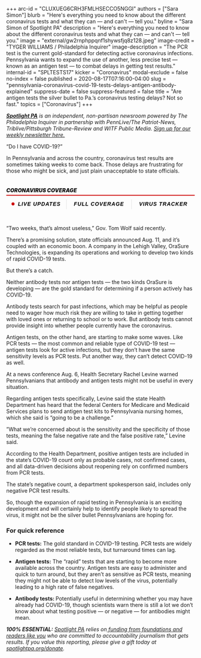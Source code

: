 +++
arc-id = "CLUXUEG6CRH3FMLHSECCO5NGGI"
authors = ["Sara Simon"]
blurb = "Here's everything you need to know about the different coronavirus tests and what they can — and can't — tell you."
byline = "Sara Simon of Spotlight PA"
description = "Here's everything you need to know about the different coronavirus tests and what they can — and can't — tell you."
image = "external/gw2rnphppqnf1shywsfjq8z128.jpeg"
image-credit = "TYGER WILLIAMS / Philadelphia Inquirer"
image-description = "The PCR test is the current gold-standard for detecting active coronavirus infections. Pennsylvania wants to expand the use of another, less precise test — known as an antigen test — to combat delays in getting test results."
internal-id = "SPLTESTS17"
kicker = "Coronavirus"
modal-exclude = false
no-index = false
published = 2020-08-17T07:16:00-04:00
slug = "pennsylvania-coronavirus-covid-19-tests-delays-antigen-antibody-explained"
suppress-date = false
suppress-featured = false
title = "Are antigen tests the silver bullet to Pa.’s coronavirus testing delays? Not so fast."
topics = ["Coronavirus"]
+++

<a href="https://www.spotlightpa.org/"><i><b>Spotlight PA</b></i></a><i> is an independent, non-partisan newsroom powered by The Philadelphia Inquirer in partnership with PennLive/The Patriot-News, Triblive/Pittsburgh Tribune-Review and WITF Public Media. </i><a href="https://www.spotlightpa.org/newsletters" target="_blank"><i>Sign up for our weekly newsletter here.</i></a>

“Do I have COVID-19?”

In Pennsylvania and across the country, coronavirus test results are sometimes taking weeks to come back. Those delays are frustrating for those who might be sick, and just plain unacceptable to state officials.

<div data-type="header" class="card paragraph-spacing collection-item card-embedded-content" style="width:100%"> <div class=""> <h5 class="bold h5 pad pad-top pad-md" style="padding: 15px 0px;font-size: 16px;line-height: 1.13;letter-spacing: -.1px;font-weight: 700;"><div class="" style="
    border-style: solid;
    border-width: 0 0 2px 0;
    border-color: #cc0000;
    margin-bottom: 10px;
"> <div class="" style="
    margin-bottom: 5px;
    font-size: 14px;
    line-height: 1;
    letter-spacing: normal;
    font-weight: 900;
    text-transform: uppercase;
">Coronavirus Coverage</div> </div>
<div class="pg-threebutton-wrapper text-center" style="text-align: center;display: -webkit-box;display: -ms-flexbox;display: flex;-webkit-box-pack: justify;-ms-flex-pack: justify;justify-content: space-between;">
    <a data-link-type="article-embed-coronavirus-links" href="https://www.inquirer.com/virusnews/" class="pg-threebutton-toggle" style="-webkit-box-flex: 1;-ms-flex: 1 1 auto;flex: 1 1 auto;text-align: center;padding: 5px 10px;font-family: &quot;Gotham Narrow SSm A&quot;, &quot;Gotham Narrow SSm B&quot;, &quot;Gotham Narrow Ssm&quot;, &quot;Arial&quot;, sans-serif;color: #000;font-weight: bold;letter-spacing: 0.08em;text-transform: uppercase;font-size: 14px;cursor: pointer;text-decoration: none;-webkit-user-select: none;-moz-user-select: none;-ms-user-select: none;user-select: none;">
        <span class="live-blink" style=" width: 8px; height: 8px; background: #cc0000; display: inline-block; border-radius: 10px; margin-right: 4px; -webkit-animation: blink 3s linear infinite; animation: blink 3s linear infinite; margin-bottom: 1px; "></span>
        LIVE UPDATES 
    </a>
    <a data-link-type="article-embed-coronavirus-links" href="https://inquirer.com/coronavirus" class="pg-threebutton-toggle" style="-webkit-box-flex: 1;-ms-flex: 1 1 auto;flex: 1 1 auto;text-align: center;padding: 5px 15px;font-family: &quot;Gotham Narrow SSm A&quot;, &quot;Gotham Narrow SSm B&quot;, &quot;Gotham Narrow Ssm&quot;, &quot;Arial&quot;, sans-serif;color: #000;font-weight: bold;letter-spacing: 0.08em;text-transform: uppercase;font-size: 14px;cursor: pointer;text-decoration: none;-webkit-user-select: none;-moz-user-select: none;-ms-user-select: none;user-select: none;border-left: 2px solid #eee;">
        FULL COVERAGE
    </a>
    <a data-link-type="article-embed-coronavirus-links" href="https://www.inquirer.com/health/coronavirus/inq/coronavirus-covid-19-pandemic-numbers-pennsylvania-new-jersey-20200319.html" class="pg-threebutton-toggle" style="-webkit-box-flex: 1;-ms-flex: 1 1 auto;flex: 1 1 auto;text-align: center;padding: 5px 15px;font-family: &quot;Gotham Narrow SSm A&quot;, &quot;Gotham Narrow SSm B&quot;, &quot;Gotham Narrow Ssm&quot;, &quot;Arial&quot;, sans-serif;color: #000;font-weight: bold;letter-spacing: 0.08em;text-transform: uppercase;font-size: 14px;cursor: pointer;text-decoration: none;-webkit-user-select: none;-moz-user-select: none;-ms-user-select: none;user-select: none;border-left: 2px solid #eee;">
        VIRUS TRACKER
    </a>
</div>
</h5> </div> </div>


“Two weeks, that’s almost useless,” Gov. Tom Wolf said recently.

There’s a promising solution, state officials announced Aug. 11, and it’s coupled with an economic boon. A company in the Lehigh Valley, OraSure Technologies, is expanding its operations and working to develop two kinds of rapid COVID-19 tests.

But there’s a catch.

Neither antibody tests nor antigen tests — the two kinds OraSure is developing — are the gold standard for determining if a person actively has COVID-19.

Antibody tests search for past infections, which may be helpful as people need to wager how much risk they are willing to take in getting together with loved ones or returning to school or to work. But antibody tests cannot provide insight into whether people currently have the coronavirus.

Antigen tests, on the other hand, are starting to make some waves. Like PCR tests — the most common and reliable type of COVID-19 test — antigen tests look for active infections, but they don’t have the same sensitivity levels as PCR tests. Put another way, they can’t detect COVID-19 as well.

<script src="https://www.spotlightpa.org/embed.js" async></script><div data-spl-embed-version="1" data-spl-src="https://www.spotlightpa.org/embeds/newsletter-covid/"></div>

At a news conference Aug. 6, Health Secretary Rachel Levine warned Pennsylvanians that antibody and antigen tests might not be useful in every situation.

Regarding antigen tests specifically, Levine said the state Health Department has heard that the federal Centers for Medicare and Medicaid Services plans to send antigen test kits to Pennsylvania nursing homes, which she said is “going to be a challenge.”

”What we’re concerned about is the sensitivity and the specificity of those tests, meaning the false negative rate and the false positive rate,” Levine said.

According to the Health Department, positive antigen tests are included in the state’s COVID-19 count only as probable cases, not confirmed cases, and all data-driven decisions about reopening rely on confirmed numbers from PCR tests.

The state’s negative count, a department spokesperson said, includes only negative PCR test results.

<div data-analytics-viewport="autotune" data-analytics-label="2020-02-coronavirus-embed" id="2020-02-coronavirus-embed" data-iframe-fallback="" data-iframe-fallback-width="350" data-iframe-fallback-height="543" data-iframe="https://media.inquirer.com/storage/inquirer/ai2html/2020-02-coronavirus-embed/index.html" data-iframe-height="543" data-iframe-resizable style="width: 100%"></div>
<script type="text/javascript">
 (function() {
   var l = function() {
     new pym.Parent('2020-02-coronavirus-embed', 'https://media.inquirer.com/storage/inquirer/ai2html/2020-02-coronavirus-embed/index.html');
   };
   if (typeof(pym) === 'undefined') {
     var h = document.getElementsByTagName('head')[0],
       s = document.createElement('script');
     s.type = 'text/javascript';
     s.src = 'https://pym.nprapps.org/pym.v1.min.js';
     s.onload = l;
     h.appendChild(s);
   } else {
     l();
   }
 })();
</script>


So, though the expansion of rapid testing in Pennsylvania is an exciting development and will certainly help to identify people likely to spread the virus, it might not be the silver bullet Pennsylvanians are hoping for.

### <b>For quick reference</b>

- <b>PCR tests:</b> The gold standard in COVID-19 testing. PCR tests are widely regarded as the most reliable tests, but turnaround times can lag.

- <b>Antigen tests:</b> The “rapid” tests that are starting to become more available across the country. Antigen tests are easy to administer and quick to turn around, but they aren’t as sensitive as PCR tests, meaning they might not be able to detect low levels of the virus, potentially leading to a high rate of false negatives.

- <b>Antibody tests: </b>Potentially useful in determining whether you may have already had COVID-19, though scientists warn there is still a lot we don’t know about what testing positive — or negative — for antibodies might mean.

<i><b>100% ESSENTIAL:</b></i> <a href="https://www.spotlightpa.org/"><i>Spotlight PA</i></a><i> relies on</i><a href="https://www.spotlightpa.org/support"><i> funding from foundations and readers like you</i></a><i> who are committed to accountability journalism that gets results. If you value this reporting, please give a gift today at </i><a href="https://www.spotlightpa.org/donate"><i>spotlightpa.org/donate</i></a><i>.</i>
